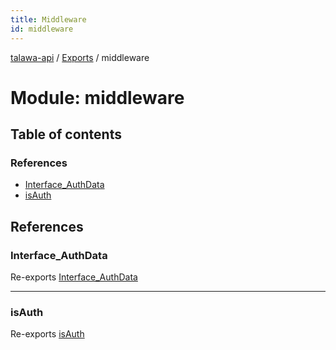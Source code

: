 ```yaml
---
title: Middleware
id: middleware
---
```

[talawa-api](../README.md) / [Exports](../modules.md) / middleware

# Module: middleware

## Table of contents

### References

- [Interface\_AuthData](middleware.md#interface_authdata)
- [isAuth](middleware.md#isauth)

## References

### Interface\_AuthData

Re-exports [Interface_AuthData](../interfaces/middleware_isAuth.Interface_AuthData.md)

___

### isAuth

Re-exports [isAuth](middleware_isAuth.md#isauth)
